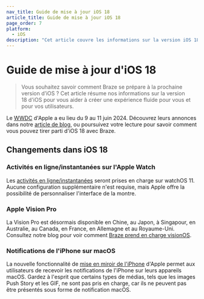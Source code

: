 ```yaml
---
nav_title: Guide de mise à jour iOS 18
article_title: Guide de mise à jour iOS 18
page_order: 7
platform: 
  - iOS
description: "Cet article couvre les informations sur la version iOS 18 pour vous aider à mettre à jour votre SDK de façon fluide."
---
```


# Guide de mise à jour d'iOS 18

> Vous souhaitez savoir comment Braze se prépare à la prochaine version d’iOS ? Cet article résume nos informations sur la version 18 d'iOS pour vous aider à créer une expérience fluide pour vous et pour vos utilisateurs.


Le [WWDC](https://developer.apple.com/wwdc24/) d'Apple a eu lieu du 9 au 11 juin 2024. Découvrez leurs annonces dans notre [article de blog](https://www.braze.com/resources/articles/wwdc-announcements-bring-apple-intelligence-rcs-and-more-to-ios-18), ou poursuivez votre lecture pour savoir comment vous pouvez tirer parti d'iOS 18 avec Braze.

## Changements dans iOS 18

### Activités en ligne/instantanées sur l'Apple Watch

Les [activités en ligne/instantanées](https://www.braze.com/docs/developer_guide/platform_integration_guides/swift/live_activities/live_activities) seront prises en charge sur watchOS 11. Aucune configuration supplémentaire n'est requise, mais Apple offre la possibilité de personnaliser l'interface de la montre.

### Apple Vision Pro

La Vision Pro est désormais disponible en Chine, au Japon, à Singapour, en Australie, au Canada, en France, en Allemagne et au Royaume-Uni. Consultez notre blog pour voir comment [Braze prend en charge visionOS](https://www.braze.com/resources/articles/building-braze-a-new-era-of-customer-engagement-braze-announces-visionos-support).

### Notifications de l'iPhone sur macOS

La nouvelle fonctionnalité de [mise en miroir de l'iPhone](https://www.apple.com/newsroom/2024/06/macos-sequoia-takes-productivity-and-intelligence-on-mac-to-new-heights/) d'Apple permet aux utilisateurs de recevoir les notifications de l'iPhone sur leurs appareils macOS. Gardez à l'esprit que certains types de médias, tels que les images Push Story et les GIF, ne sont pas pris en charge, car ils ne peuvent pas être présentés sous forme de notification macOS.
